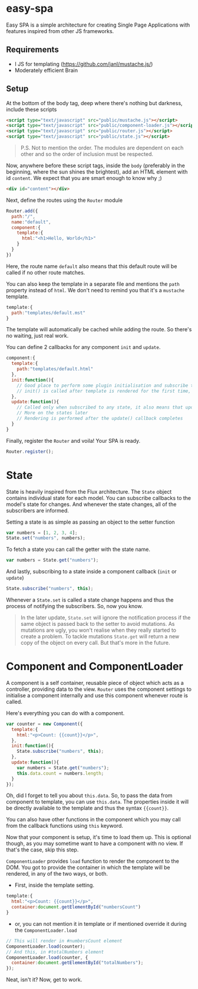 # easy-spa
Easy SPA is a simple architecture for creating Single Page Applications with features inspired from other JS frameworks.

## Requirements
  - I JS for templating (https://github.com/janl/mustache.js/)
  - Moderately efficient Brain

## Setup
At the bottom of the body tag, deep where there's nothing but darkness, include these scripts
```html
<script type="text/javascript" src="public/mustache.js"></script>
<script type="text/javascript" src="public/component-loader.js"></script>
<script type="text/javascript" src="public/router.js"></script>
<script type="text/javascript" src="public/state.js"></script>
```
> P.S. Not to mention the order. The modules are dependent on each other and so the order of inclusion must be respected.

Now, anywhere before these script tags, inside the `body` (preferably in the beginning, where the sun shines the brightest), add an HTML element with id `content`. We expect that you are smart enough to know why ;)

```html
<div id="content"></div>
```

Next, define the routes using the `Router` module

```js
Router.add({
  path:"/",
  name:"default",
  component:{
    template:{
      html:"<h1>Hello, World</h1>"
    }
  }
})
```

Here, the route name `default` also means that this default route will be called if no other route matches.

You can also keep the template in a separate file and mentions the `path` property instead of `html`. We don't need to remind you that it's a `mustache` template.
```js
template:{
  path:"templates/default.mst"
}
```
The template will automatically be cached while adding the route. So there's no waiting, just real work.

You can define 2 callbacks for any component `init` and `update`.
```js
component:{
  template:{
    path:"templates/default.html"
  },
  init:function(){
    // Good place to perform some plugin initialisation and subscribe to states
    // init() is called after template is rendered for the first time, so you can refer to the HTML DOM elements
  },
  update:function(){
    // Called only when subscribed to any state, it also means that update is called only when a state change happens
    // More on the states later
    // Rendering is performed after the update() callback completes
  }
}
```

Finally, register the `Router` and voila! Your SPA is ready.
```js
Router.register();
```

# State

State is heavily inspired from the Flux architecture. The `State` object contains individual state for each model.
You can subscribe callbacks to the model's state for changes. And whenever the state changes, all of the subscribers are informed.

Setting a state is as simple as passing an object to the setter function
```js
var numbers = [1, 2, 3, 4];
State.set("numbers", numbers);
```
To fetch a state you can call the getter with the state name.
```js
var numbers = State.get("numbers");
```

And lastly, subscribing to a state inside a component callback (`init` or `update`)
```js
State.subscribe("numbers", this);
```

Whenever a `State.set` is called a state change happens and thus the process of notifying the subscribers. So, now you know.
> In the later update, `State.set` will ignore the notification process if the same object is passed back to the setter to avoid mutations. As mutations are ugly, you won't realise when they really started to create a problem.
> To tackle mutations `State.get` will return a new copy of the object on every call. But that's more in the future.

# Component and ComponentLoader
A component is a self container, reusable piece of object which acts as a controller, providing data to the view.
`Router` uses the component settings to initialise a component internally and use this component whenever route is called.

Here's everything you can do with a component.
```js
var counter = new Component({
  template:{
    html:"<p>Count: {{count}}</p>",
  },
  init:function(){
    State.subscribe("numbers", this);
  },
  update:function(){
    var numbers = State.get("numbers");
    this.data.count = numbers.length;
  }
});
```

Oh, did I forget to tell you about `this.data`. So, to pass the data from component to template, you can use `this.data`. The properties inside it will be directly available to the template and thus the syntax `{{count}}`.

You can also have other functions in the component which you may call from the callback functions using `this` keyword.

Now that your component is setup, it's time to load them up. This is optional though, as you may sometime want to have a component with no view. If that's the case, skip this step.

`ComponentLoader` provides `load` function to render the component to the DOM. You got to provide the container in which the template will be rendered, in any of the two ways, or both.

- First, inside the template setting.
```js
template:{
  html:"<p>Count: {{count}}</p>",
  container:document.getElementById("numbersCount")
}
```
- or, you can not mention it in template or if mentioned override it during the `ComponentLoader.load`
```js
// This will render in #numbersCount element
ComponentLoader.load(counter);
// And this, in #totalNumbers element
ComponentLoader.load(counter, {
  container:document.getElementById("totalNumbers");
});
```

Neat, isn't it? Now, get to work.
